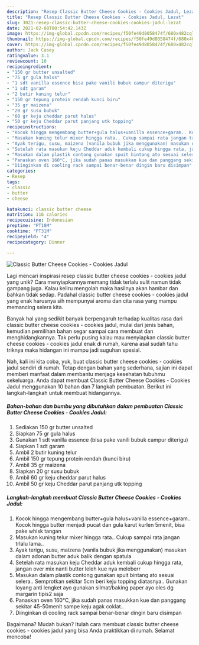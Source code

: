 ```yaml
---
description: "Resep Classic Butter Cheese Cookies - Cookies Jadul, Lezat"
title: "Resep Classic Butter Cheese Cookies - Cookies Jadul, Lezat"
slug: 3021-resep-classic-butter-cheese-cookies-cookies-jadul-lezat
date: 2021-02-08T00:54:42.143Z
image: https://img-global.cpcdn.com/recipes/f50fe49d8058474f/680x482cq70/classic-butter-cheese-cookies-cookies-jadul-foto-resep-utama.jpg
thumbnail: https://img-global.cpcdn.com/recipes/f50fe49d8058474f/680x482cq70/classic-butter-cheese-cookies-cookies-jadul-foto-resep-utama.jpg
cover: https://img-global.cpcdn.com/recipes/f50fe49d8058474f/680x482cq70/classic-butter-cheese-cookies-cookies-jadul-foto-resep-utama.jpg
author: Jack Casey
ratingvalue: 3.1
reviewcount: 10
recipeingredient:
- "150 gr butter unsalted"
- "75 gr gula halus"
- "1 sdt vanilla essence bisa pake vanili bubuk campur diterigu"
- "1 sdt garam"
- "2 butir kuning telur"
- "150 gr tepung protein rendah kunci biru"
- "35 gr maizena"
- "20 gr susu bubuk"
- "60 gr keju cheddar parut halus"
- "50 gr keju Cheddar parut panjang utk topping"
recipeinstructions:
- "Kocok hingga mengembang butter+gula halus+vanilla essence+garam.. Kocok hingga butter menjadi pucat dan gula karut kurlen 5menit, bisa pake whisk tangan"
- "Masukan kuning telur mixer hingga rata.. Cukup sampai rata jangan trlalu lama.."
- "Ayak terigu, susu, maizena (vanila bubuk jika menggunakan) masukan dalam adonan butter aduk balik dengan spatula"
- "Setelah rata masukan keju Cheddar aduk kembali cukup hingga rata, jangan over mix nanti butter leleh kue nya meleberr"
- "Masukan dalam plastik contong gunakan spuit bintang ato sesuai selera.. Semprotkan sekitar 5cm beri keju topping diatasnya.. Gunakan loyang anti lengket ayo gunakan silmat/baking paper ayo oles dg margarin tipis2 saja"
- "Panaskan oven 160°C, jika sudah panas masukkan kue dan panggang sekitar 45-50menit sampe keju agak coklat.."
- "Diinginkan di cooling rack sampai benar-benar dingin baru disimpan"
categories:
- Resep
tags:
- classic
- butter
- cheese

katakunci: classic butter cheese 
nutrition: 116 calories
recipecuisine: Indonesian
preptime: "PT18M"
cooktime: "PT31M"
recipeyield: "4"
recipecategory: Dinner

---
```



![Classic Butter Cheese Cookies - Cookies Jadul](https://img-global.cpcdn.com/recipes/f50fe49d8058474f/680x482cq70/classic-butter-cheese-cookies-cookies-jadul-foto-resep-utama.jpg)

Lagi mencari inspirasi resep classic butter cheese cookies - cookies jadul yang unik? Cara menyiapkannya memang tidak terlalu sulit namun tidak gampang juga. Kalau keliru mengolah maka hasilnya akan hambar dan bahkan tidak sedap. Padahal classic butter cheese cookies - cookies jadul yang enak harusnya sih mempunyai aroma dan cita rasa yang mampu memancing selera kita.



Banyak hal yang sedikit banyak berpengaruh terhadap kualitas rasa dari classic butter cheese cookies - cookies jadul, mulai dari jenis bahan, kemudian pemilihan bahan segar sampai cara membuat dan menghidangkannya. Tak perlu pusing kalau mau menyiapkan classic butter cheese cookies - cookies jadul enak di rumah, karena asal sudah tahu triknya maka hidangan ini mampu jadi suguhan spesial.


Nah, kali ini kita coba, yuk, buat classic butter cheese cookies - cookies jadul sendiri di rumah. Tetap dengan bahan yang sederhana, sajian ini dapat memberi manfaat dalam membantu menjaga kesehatan tubuhmu sekeluarga. Anda dapat membuat Classic Butter Cheese Cookies - Cookies Jadul menggunakan 10 bahan dan 7 langkah pembuatan. Berikut ini langkah-langkah untuk membuat hidangannya.

<!--inarticleads1-->

##### Bahan-bahan dan bumbu yang dibutuhkan dalam pembuatan Classic Butter Cheese Cookies - Cookies Jadul:

1. Sediakan 150 gr butter unsalted
1. Siapkan 75 gr gula halus
1. Gunakan 1 sdt vanilla essence (bisa pake vanili bubuk campur diterigu)
1. Siapkan 1 sdt garam
1. Ambil 2 butir kuning telur
1. Ambil 150 gr tepung protein rendah (kunci biru)
1. Ambil 35 gr maizena
1. Siapkan 20 gr susu bubuk
1. Ambil 60 gr keju cheddar parut halus
1. Ambil 50 gr keju Cheddar parut panjang utk topping




<!--inarticleads2-->

##### Langkah-langkah membuat Classic Butter Cheese Cookies - Cookies Jadul:

1. Kocok hingga mengembang butter+gula halus+vanilla essence+garam.. Kocok hingga butter menjadi pucat dan gula karut kurlen 5menit, bisa pake whisk tangan
1. Masukan kuning telur mixer hingga rata.. Cukup sampai rata jangan trlalu lama..
1. Ayak terigu, susu, maizena (vanila bubuk jika menggunakan) masukan dalam adonan butter aduk balik dengan spatula
1. Setelah rata masukan keju Cheddar aduk kembali cukup hingga rata, jangan over mix nanti butter leleh kue nya meleberr
1. Masukan dalam plastik contong gunakan spuit bintang ato sesuai selera.. Semprotkan sekitar 5cm beri keju topping diatasnya.. Gunakan loyang anti lengket ayo gunakan silmat/baking paper ayo oles dg margarin tipis2 saja
1. Panaskan oven 160°C, jika sudah panas masukkan kue dan panggang sekitar 45-50menit sampe keju agak coklat..
1. Diinginkan di cooling rack sampai benar-benar dingin baru disimpan




Bagaimana? Mudah bukan? Itulah cara membuat classic butter cheese cookies - cookies jadul yang bisa Anda praktikkan di rumah. Selamat mencoba!
